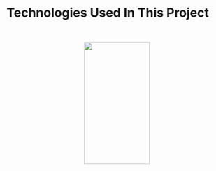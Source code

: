 <h1>Technologies Used In This Project</h1>
<br>
<p align="center">
<img src="https://github.com/user-attachments/assets/37ffe023-6744-45ec-b8e1-83b0442dd16e" width="150" height="280">
</p>

